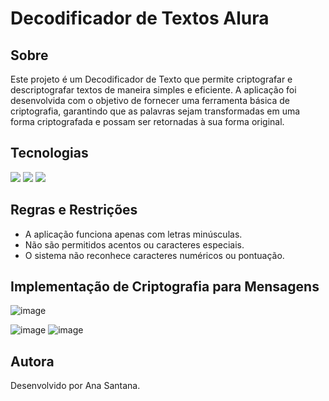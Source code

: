 <h1>Decodificador de Textos Alura</h1>

<h2><b>Sobre</b></h2>

<p>Este projeto é um Decodificador de Texto que permite criptografar e descriptografar textos de maneira simples e eficiente. A aplicação foi desenvolvida com o objetivo de fornecer uma ferramenta básica de criptografia, garantindo que as palavras sejam transformadas em uma forma criptografada e possam ser retornadas à sua forma original.</p>

## <h2>Tecnologias</h2>
<div>
  <img src="https://img.shields.io/badge/HTML-239120?style-for-the-badge&logo=html5&logoColor=white">
  <img src="https://img.shields.io/badge/CSS-239120?style-for-the-badge&logo=css3&logoColor=white">
  <img src="https://img.shields.io/badge/JavaScript-F7DF1E?style-for-the-badge&logo=javascript&logoColor=black">
</div>

<h2>Regras e Restrições</h2>

* A aplicação funciona apenas com letras minúsculas.
* Não são permitidos acentos ou caracteres especiais.
* O sistema não reconhece caracteres numéricos ou pontuação.

<h2>Implementação de Criptografia para Mensagens</h2>

![image](https://github.com/user-attachments/assets/3a570973-b85d-4296-a1a1-75f8cd652451)

![image](https://github.com/user-attachments/assets/530233cb-4885-4cc6-9158-02bad4b0ad4e)
![image](https://github.com/user-attachments/assets/83c5ef93-1976-4699-948c-416539a18c01)

<h2>Autora</h2>

Desenvolvido por Ana Santana.
